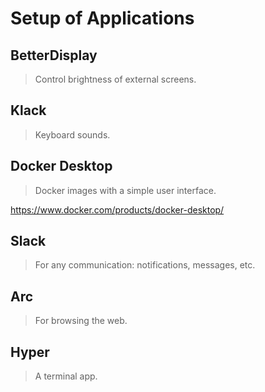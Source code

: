 # Setup of Applications

## BetterDisplay

> Control brightness of external screens.

## Klack

> Keyboard sounds.

## Docker Desktop

> Docker images with a simple user interface.

https://www.docker.com/products/docker-desktop/

## Slack

> For any communication: notifications, messages, etc.

## Arc

> For browsing the web.

## Hyper

> A terminal app.

